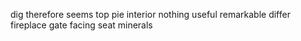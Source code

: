 dig therefore seems top pie interior nothing useful remarkable differ fireplace gate facing seat minerals